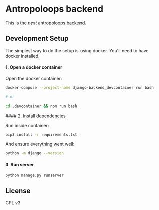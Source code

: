# Antropoloops backend

This is the _next_ antropoloops backend.

## Development Setup

The simplest way to do the setup is using docker. You'll need to have docker installed.

#### 1. Open a docker container

Open the docker container:

```bash
docker-compose --project-name django-backend_devcontainer run bash

# or

cd .devcontainer && npm run bash
```

#### 2. Install dependencies

Run inside container:

```bash
pip3 install -r requirements.txt
```

And ensure everything went well:

```bash
python -m django --version
```

#### 3. Run server

```bash
python manage.py runserver
```


## License

GPL v3